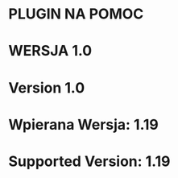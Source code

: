 # PLUGIN NA POMOC # 

# WERSJA 1.0 #
# Version 1.0 #
# Wpierana Wersja: 1.19 #
# Supported Version: 1.19 #
